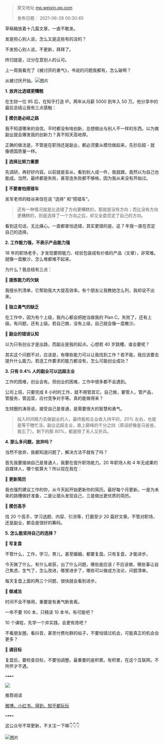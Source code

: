 > 原文地址 [mp.weixin.qq.com](https://mp.weixin.qq.com/s/ADgmz83HvO8QPLxSvZo1tQ)
>
> 发布日期： 2021-06-28 00:30:45



草稿箱放着十几篇文章，一直不敢发。

发是担心别人说，怎么又是这些有的没的？

不发担心别人说，不更新，拜拜了。

终归就是，过分在意别人的认可。

上一周我看完了《被讨厌的勇气》，书说的问题我都有，怎么破啊？

从被讨厌开始。![图片](https://mmbiz.qpic.cn/mmbiz_png/2qRZ6oIialECSEqQWNObtym7pYY7xFfa8yu7jko3I3jBBjCKKuos5PTsROosnQJEKyhZMWXpxhE9PeElFsH22KA/640?wx_fmt=png)

**1. 放弃比选错更糟糕**

在生财一位 95 后，在知乎打造 IP。两年从月薪 5000 到年入 50 万。他分享中的最后总结让我有三点感触：


**🐛 模仿是必经之路**

我不知道哪来的自信，平时都没有啥创新，总想做出与别人不一样的东西。以为做副业就会爆发我的创新力？真不知天高地厚。

正确的做法是，不管是在职场还是副业，都必须要从模仿做起来，先抄后超 - 就像德国质量一样。  

**🐛 选择比努力重要**

先调研，再好好内容。以前就是盲从，看到别人成一件，我就跟，竟然以为自己也能成。当然，最终都是失败，甚至连失败都不够格，因为我从来没有开始过。

**🐛 不要害怕搭错车**

吴军老师的硅谷来信在说 “选择” 和“搭错车”。

> 还有一种情况就是比选错了方向更糟糕的，那就是没有方向；而比没有方向更糟糕的，则是选择了一个方向之后，却又全盘否定了自己的方向。

看到这句话，无比痛心。一直都害怕选错，其实更错的是，这 7 年我一直在否定自己的选择。  

**2. 工作能力强，不表示产品能力强**

18 年的职场老手，才发现要把能力、经验包装成有价值的产品（文章），非常难。就像一盘散沙，怎么堆都堆不起来。

为什么？我总结有三点：

**🐸 提炼能力的欠缺**

我擅长列清单，它帮助我大大提高效率。有个朋友让我教她怎么列，我却说不出来。

**🐸 独立勇气的缺乏**   

在工作中，因为有个上级，我内心都会把她当做我的 Plan C。失败了，还有上级。有问题，还有上级。若自己做，没有上级，自己就会像一盘散沙。

**🐸 副业的错误认知**

以为只有创业才是出路，而副业是我的起点。心想若 40 岁跳槽，谁会要呢？

其实这个问题不对，应该是，有哪些能力可以让我找到工作？若不能，我应该要去提升什么能力。若连工作要求的能力都没有，怎么可能创业成功？

**3. 只有 0.4% 人的副业可以远超主业**

工作的困难，创业会有。但创业的困难，工作中很多都不会遇到。

公司上班，只要完成 8 小时的工作，就不用管其它。自己做，要管人，管产品，管服务，管运营，应付竞争对手等。真的能做得来？

生财圈的涛哥说，接受自己是普通，是需要很大的智慧和勇气。 

> 投入时间精力去做副业的人，最终能和主业收入持平的，20% 左右，也就是等于瞎忙活。副业远超主业，直上巅峰的千分之四（原话好像是马爸爸，我忘了）。剩下的那 80%，都是陪了夫人又折兵。

**4. 那么多问题，放弃吗？**

当然不放弃，我都知道问题了，解决方法不就有了吗？

首先我要接纳自己是普通人，我要在提升职场能力。20 年职场人和 4 年无成果的自媒体人，哪个胜算大？所以现在我在：

**🐾 更新简历**

我也强烈建议工作的你，从今天起开始更新你的简历。最好每个月更新。一是为未来的跳槽做好准备，二是让猎头发现自己，三是做出更优质的简历。

**🐾 模仿高手**

找 20 个高手，学习选题、内容、引流等，打磨至少 20 篇好文章。不管对职场，还是副业，都会是很好的筹码。

**5. 怎么能坚持自己的选择？**

**🐾 写复盘**

不管什么，工作，学习，育儿，甚至婚姻，都要复盘。只有复盘，才能进步。

今天做了什么，有什么收获，出了什么问题，哪些是应该 / 不应该做，哪些事让自己焦虑，生气了，怎么改进，哪里进步了，哪些可以做成方法论，问题清单。

每天复盘上面的两三个问题，很快就会看到进步。  

**🐾 做减法**

时间不会不够用，重要是有勇气断舍离。


一年不要 100 本，只精读 10 本书，有可能吧？

10 个课程，先学一个并实践，会更有效吧？

不看朋友圈，看抖音，甚至付费社群的帖子，不要怕错过机会，可能真正的机会会更多？

**🐾 调目标**

复盘后，要检查目标，不要怕调整。最重要的是积累。有积累，在这个互联网，不所怀才不遇。

⊶⊷

  

![](https://mmbiz.qpic.cn/mmbiz_jpg/KCDuITyP0VzfbZbuFfydjXgw7OS0xORQQfcvhmj5BiavdvJibDd5GCjpbt4TgsuTPaCFF9CPwvSkibTgcaiaE0TMew/640?wx_fmt=jpeg)

推荐阅读

[微博，小红书，得到，知乎都玩玩](http://mp.weixin.qq.com/s?__biz=MzIwMzA5NTI3NQ==&mid=2649905321&idx=1&sn=fe944f602c0f53e86ffec7d86fb14ef8&chksm=8ed2552db9a5dc3bff18273b415df7234db9bcb707b8af1c66589f687b6361dd54b8893b06db&scene=21#wechat_redirect)  

⊶⊷

这公众号不常更新，不关注一下嘛👇👇👇

![图片](https://mmbiz.qpic.cn/mmbiz_png/2qRZ6oIialECSEqQWNObtym7pYY7xFfa8EWR1ia97fqiaqwYm9QxguTdP4oSyZjlgUsTxJovjiaEdoclcyBWjbYQcQ/640?wx_fmt=png)